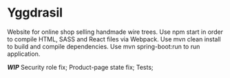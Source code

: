 # Yggdrasil
Website for online shop selling handmade wire trees.
Use npm start in order to compile HTML, SASS and React files via Webpack.
Use mvn clean install to build and compile dependencies.
Use mvn spring-boot:run to run application.

***WIP***
Security role fix;
Product-page state fix;
Tests;
